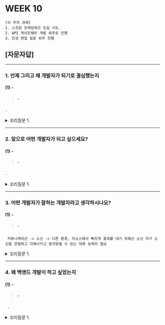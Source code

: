 # WEEK 10

```
[이 주의 과제]
1. 스프링 프레임워크 도입 시도
2. API 게이트웨이 개발 위주로 진행
3. 인성 면접 질문 위주 진행
```



## [자문자답]


----------


### 1. 언제 그리고 왜 개발자가 되기로 결심했는지


#### (1) -
> ##### -
```
-
```

<details>
<summary> 꼬리질문 1. </summary>

###### 꼬리질문 1. -

```
-
```

</details>




----------


### 2. 앞으로 어떤 개발자가 되고 싶으세요?

#### (1) -
> ##### -
```
-
```

<details>
<summary> 꼬리질문 1. </summary>

###### 꼬리질문 1. -

```
-
```

</details>


----------


### 3. 어떤 개발자가 잘하는 개발자라고 생각하시나요?

#### (1) -
> ##### -
```
 커뮤니케이션 -> 소신 -> 다른 환경, 리소스에서 빠르게 결과를 내기 위해선 소신 자기 소신을 관철하고 이해시키고 동의받을 수 있는 대화 능력이 필요
```

<details>
<summary> 꼬리질문 1. </summary>

###### 꼬리질문 1. -

```
-
```

</details>


----------


### 4. 왜 백앤드 개발이 하고 싶었는지

#### (1) -
> ##### -
```
 -
```

<details>
<summary> 꼬리질문 1. </summary>

###### 꼬리질문 1. -

```
-
```

</details>

